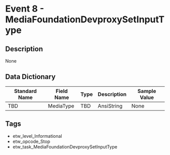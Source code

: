 # Event 8 - MediaFoundationDevproxySetInputType

## Description
None

## Data Dictionary
|Standard Name|Field Name|Type|Description|Sample Value|
|---|---|---|---|---|
|TBD|MediaType|TBD|AnsiString|None|None|

## Tags
* etw_level_Informational
* etw_opcode_Stop
* etw_task_MediaFoundationDevproxySetInputType